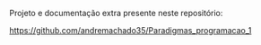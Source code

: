 Projeto e documentação extra presente neste repositório: 

https://github.com/andremachado35/Paradigmas_programacao_1
